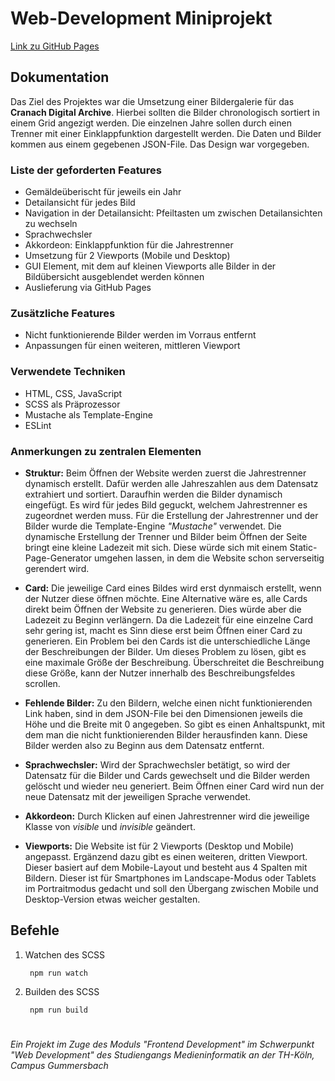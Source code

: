 # Web-Development Miniprojekt

[Link zu GitHub Pages](https://leo-3108.github.io/mi-webdev-fd-miniprojekt/)

## Dokumentation

Das Ziel des Projektes war die Umsetzung einer Bildergalerie für das **Cranach Digital Archive**.
Hierbei sollten die Bilder chronologisch sortiert in einem Grid angezigt werden. Die einzelnen Jahre sollen durch einen Trenner mit einer Einklappfunktion dargestellt werden. Die Daten und Bilder kommen aus einem gegebenen JSON-File. Das Design war vorgegeben.

### Liste der geforderten Features

 - Gemäldeüberischt für jeweils ein Jahr
 - Detailansicht für jedes Bild
 - Navigation in der Detailansicht: Pfeiltasten um zwischen Detailansichten zu wechseln
 - Sprachwechsler
 - Akkordeon: Einklappfunktion für die Jahrestrenner
 - Umsetzung für 2 Viewports (Mobile und Desktop)
 - GUI Element, mit dem auf kleinen Viewports alle Bilder in der Bildübersicht ausgeblendet werden können
 - Auslieferung via GitHub Pages

### Zusätzliche Features

- Nicht funktionierende Bilder werden im Vorraus entfernt
- Anpassungen für einen weiteren, mittleren Viewport

### Verwendete Techniken

 - HTML, CSS, JavaScript
 - SCSS als Präprozessor
 - Mustache als Template-Engine
 - ESLint

### Anmerkungen zu zentralen Elementen

 - **Struktur:**
Beim Öffnen der Website werden zuerst die Jahrestrenner dynamisch erstellt. Dafür werden alle Jahreszahlen aus dem Datensatz extrahiert und sortiert.
Daraufhin werden die Bilder dynamisch eingefügt. Es wird für jedes Bild geguckt, welchem Jahrestrenner es zugeordnet werden muss.
Für die Erstellung der Jahrestrenner und der Bilder wurde die Template-Engine *"Mustache"* verwendet.
Die dynamische Erstellung der Trenner und Bilder beim Öffnen der Seite bringt eine kleine Ladezeit mit sich. Diese würde sich mit einem Static-Page-Generator umgehen lassen, in dem die Website schon serverseitig gerendert wird.

- **Card:**
Die jeweilige Card eines Bildes wird erst dynmaisch erstellt, wenn der Nutzer diese öffnen möchte. Eine Alternative wäre es, alle Cards direkt beim Öffnen der Website zu generieren. Dies würde aber die Ladezeit zu Beginn verlängern. Da die Ladezeit für eine einzelne Card sehr gering ist, macht es Sinn diese erst beim Öffnen einer Card zu generieren.
Ein Problem bei den Cards ist die unterschiedliche Länge der Beschreibungen der Bilder. Um dieses Problem zu lösen, gibt es eine maximale Größe der Beschreibung. Überschreitet die Beschreibung diese Größe, kann der Nutzer innerhalb des Beschreibungsfeldes scrollen.

- **Fehlende Bilder:**
Zu den Bildern, welche einen nicht funktionierenden Link haben, sind in dem JSON-File bei den Dimensionen jeweils die Höhe und die Breite mit 0 angegeben. So gibt es einen Anhaltspunkt, mit dem man die nicht funktionierenden Bilder herausfinden kann. Diese Bilder werden also zu Beginn aus dem Datensatz entfernt.

- **Sprachwechsler:**
Wird der Sprachwechsler betätigt, so wird der Datensatz für die Bilder und Cards gewechselt und die Bilder werden gelöscht und wieder neu generiert. Beim Öffnen einer Card wird nun der neue Datensatz mit der jeweiligen Sprache verwendet.

- **Akkordeon:**
Durch Klicken auf einen Jahrestrenner wird die jeweilige Klasse von *visible* und *invisible* geändert. 

- **Viewports:**
Die Website ist für 2 Viewports (Desktop und Mobile) angepasst. Ergänzend dazu gibt es einen weiteren, dritten Viewport. Dieser basiert auf dem Mobile-Layout und besteht aus 4 Spalten mit Bildern. Dieser ist für Smartphones im Landscape-Modus oder Tablets im Portraitmodus gedacht und soll den Übergang zwischen Mobile und Desktop-Version etwas weicher gestalten.


## Befehle
1. Watchen des SCSS
		
		npm run watch

2. Builden des SCSS

		npm run build

#
*Ein Projekt im Zuge des Moduls "Frontend Development" im Schwerpunkt "Web Development" des Studiengangs Medieninformatik an der TH-Köln, Campus Gummersbach*

